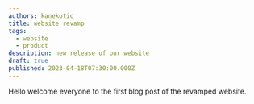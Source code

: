```yaml
---
authors: kanekotic
title: website revamp
tags:
  - website
  - product
description: new release of our website
draft: true
published: 2023-04-18T07:30:00.000Z
---
```


Hello welcome everyone to the first blog post of the revamped website.